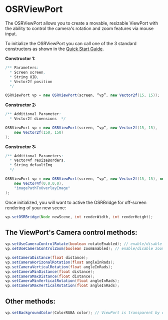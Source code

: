 OSRViewPort
===========

The OSRViewPort allows you to create a movable, resizable ViewPort with
the ability to control the camera's rotation and zoom features via mouse
input.

To initialize the OSRViewPort you can call one of the 3 standard
constructors as shown in the [Quick Start
Guide](../../../jme3/contributions/tonegodgui/quickstart).

**Constructor 1:**

```java
/** Parameters:
  * Screen screen,
  * String UID,
  * Vector2f position
  */

OSRViewPort vp = new OSRViewPort(screen, “vp”, new Vector2f(15, 15));
```

**Constructor 2:**

```java
/** Additional Parameter:
  * Vector2f dimensions  */

OSRViewPort vp = new OSRViewPort(screen, “vp”, new Vector2f(15, 15),
    new Vector2f(150, 150)
);
```

**Constructor 3:**

```java
/** Additional Parameters:
  * Vector4f resizeBorders,
  * String defaultImg
  */

OSRViewPort vp = new OSRViewPort(screen, “vp”, new Vector2f(15, 15), new Vector2f(150, 150),
    new Vector4f(0,0,0,0),
    "imagePathToOverlayImage"
);
```

Once initialized, you will want to active the OSRBridge for off-screen
rendering of your new scene:

```java
vp.setOSRBridge(Node newScene, int renderWidth, int renderHeight);
```

The ViewPort's Camera control methods:
--------------------------------------

```java
vp.setUseCameraControlRotate(boolean rotateEnabled); // enable/disable rotation control
vp.setUseCameraControlZoom(boolean zoomEnabled); // enable/disable zoom control

vp.setCameraDistance(float distance);
vp.setCameraHorizonalRotation(float angleInRads);
vp.setCameraVerticalRotation(float angleInRads);
vp.setCameraMinDistance(float distance);
vp.setCameraMaxDistance(float distance);
vp.setCameraMinVerticalRotation(float angleInRads);
vp.setCameraMaxVerticalRotation(float angleInRads);
```

Other methods:
--------------

```java
vp.setBackgroundColor(ColorRGBA color); // ViewPort is transparent by default
```
